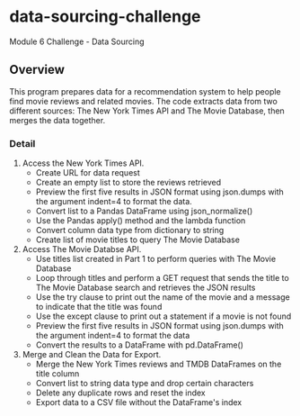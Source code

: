 # data-sourcing-challenge
Module 6 Challenge - Data Sourcing

## Overview
This program prepares data for a recommendation system to help people find movie reviews and related movies. The code extracts data from two different sources: The New York Times API and The Movie Database, then merges the data together. 

### Detail
1. Access the New York Times API.
    - Create URL for data request
    - Create an empty list to store the reviews retrieved
    - Preview the first five results in JSON format using json.dumps with the argument indent=4 to format the data.
    - Convert list to a Pandas DataFrame using json_normalize()
    - Use the Pandas apply() method and the lambda function
    - Convert column data type from dictionary to string
    - Create list of movie titles to query The Movie Database
2. Access The Movie Databse API.
    - Use titles list created in Part 1 to perform queries with The Movie Database
    - Loop through titles and perform a GET request that sends the title to The Movie Database search and retrieves the JSON results
    - Use the try clause to print out the name of the movie and a message to indicate that the title was found
    - Use the except clause to print out a statement if a movie is not found
    - Preview the first five results in JSON format using json.dumps with the argument indent=4 to format the data
    - Convert the results to a DataFrame with pd.DataFrame()
3. Merge and Clean the Data for Export.
    - Merge the New York Times reviews and TMDB DataFrames on the title column
    - Convert list to string data type and drop certain characters
    - Delete any duplicate rows and reset the index
    - Export data to a CSV file without the DataFrame's index
